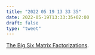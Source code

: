 ```yaml
---
title: "2022 05 19 13 33 35"
date: 2022-05-19T13:33:35+02:00
draft: false
type: "tweet"
---
```


[The Big Six Matrix Factorizations](https://nhigham.com/2022/05/18/the-big-six-matrix-factorizations/).
